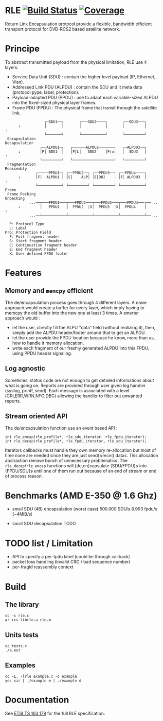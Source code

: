 # RLE [![Build Status](https://api.travis-ci.org/yne/rle.svg)](https://travis-ci.org/yne/rle) [![Coverage](https://codecov.io/github/yne/rle/coverage.svg?branch=master)](https://codecov.io/github/yne/rle?branch=master)
Return Link Encapsulation protocol provide a flexible, bandwidth efficient transport protocol for DVB-RCS2 based satellite network.

# Principe
To abstract transmitted payload from the physical limitation, RLE use 4 layers:

- Service Data Unit (SDU) : contain the higher level payload (IP, Ethernet, Vlan).
- Addressed Link PDU (ALPDU) : contain the SDU and it meta data (protocol pype, label, protection).
- Payload-adapted PDU (PPDU) : use to adapt each variable-sized ALPDU into the fixed-sized physical layer frames.
- Frame PDU (FPDU) : The physical frame that transit through the satellite link. 

```
                  ┌─SDU1──┐       ┌───SDU2────┐       ┌──SDU3───┐
      ↓           │       │       │           │       │         │      ↑
                  └───────┘       └───────────┘       └─────────┘ 
 Encapsulation                                                  Decapsulation
                ┌──ALPDU1─┐   ┌──────ALPDU2───────┐   ┌─ALPDU3──┐       
      ↓         │P│ SDU1  │   │P│L│   SDU2    │Pro│   │  SDU3   │      ↑
                └─────────┘   └───────────────────┘   └─────────┘       
 Fragmentation                                                     Reassembly
              ┌─────PPDU1─┐ ┌──PPDU2──┐ ┌──PPDU3──┐ ┌──PPDU4────┐
      ↓       │F│  ALPDU1 │ │S│    ALP│ │E│DU2    │ │F│ ALPDU3  │      ↑
              └───────────┘ └─────────┘ └─────────┘ └───────────┘    Frame
 Frame Packing                                                     Unpacking
           ...──┬───FPDU1───┬───FPDU2───┬───FPDU3───┬───FPDU4───┌──...
      ↓         │   PPDU1   │  PPDU2  │X│  PPDU3  │X│  PPDU4    │      ↑
           ...──┴───────────┴───────────┴───────────┴───────────┴──...

  P: Protocol Type
  L: Label
Pro: Protection Field
  F: Full fragment header
  S: Start fragment header
  C: Continuation fragment header
  E: End fragment header
  X: User defined FPDU footer  
```

# Features

## Memory and `memcpy` efficient
The de/encapsulation process goes through 4 different layers.
A naive approach would create a buffer for every layer, which imply having to memcpy the old buffer into the new one at least 3 times.
A smarter approach would :
- let the user, directly fill the ALPU "data" field (without realizing it), then, simply add the ALPDU header/footer around that to get an ALPDU.
- let the user provide the FPDU location because he know, more than us, how to handle it memory allocation. 
- write each fragment of our freshly generated ALPDU into this FPDU, using PPDU header signaling.

## Log agnostic
Sometimes, status code are not enough to get detailed informations about what is going on.
Reports are provided through user given log handler (syslog, printf, send).
Each message is associated with a level (CRI,ERR,WRN,NFO,DBG) allowing the handler to filter out unwanted reports.

## Stream oriented API
The de/encapsulation function use an event based API :

```
int rle_encap(rle_profile*, rle_sdu_iterator, rle_fpdu_iterator);
int rle_decap(rle_profile*, rle_fpdu_iterator, rle_sdu_iterator);
```

Iterators callbacks must handle they own memory re-allocation but most of time none are needed since they are just send()/recv() datas.
This allocation abstraction remove bunch of unnecessary problematics.
The `rle_decap`/`rle_encap` functions will {de,en}capsulate {SDU/FPDU}s into {FPDU/SDU}s until one of them run out because of an end of stream or end of process reason.

# Benchmarks (AMD E-350 @ 1.6 Ghz)

- small SDU (4B) encapsulation (worst case)
  500.000 SDU/s 6.993 fpdu/s (~4MiB/s)

- small SDU decapsulation
  TODO

# TODO list / Limitation

- API to specify a per-fpdu label (could be through callback)
- packet loss handling (invalid CRC / bad sequence number)
- per-fragid reassembly context

# Build

## The library

```
cc -c rle.c
ar rcs librle.a rle.o
```
## Units tests 

```
cc tests.c
./a.out
```

## Examples

```
cc -L. -lrle example.c -o example
yes sir | ./example e | ./example d
```

# Documentation

See [ETSI TS 103 179](http://www.etsi.org/deliver/etsi_ts/103100_103199/103179/01.01.01_60/ts_103179v010101p.pdf) for the full RLE specification.


